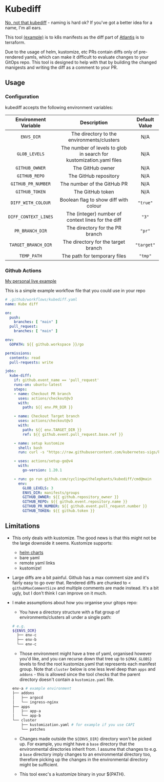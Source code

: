 # Kubediff

[No, not that kubediff](https://github.com/weaveworks/kubediff) - naming is hard ok? 
If you've got a better idea for a name, I'm all ears.

This tool [(example)](https://github.com/cyclingwithelephants/cloudlab/pull/7) is to k8s manifests as the diff part of [Atlantis](https://www.runatlantis.io/) is to terraform.

Due to the usage of helm, kustomize, etc PRs contain diffs only of pre-rendered yamls, which can make it difficult to evaluate changes to your GitOps repo.
This tool is designed to help with that by building the changed manigests and writing the diff as a comment to your PR.

## Usage
### Configuration
kubediff accepts the following environment variables:

| Environment Variable |                             Description                             | Default Value |
|:---:|:-------------------------------------------------------------------:|:---:|
| `ENVS_DIR` |             The directory to the environments/clusters              | N/A |
| `GLOB_LEVELS` | The number of levels to glob in search for kustomization.yaml files | N/A |
| `GITHUB_OWNER` |                          The GitHub owner                           | N/A |
| `GITHUB_REPO` |                        The GitHub repository                        | N/A |
| `GITHUB_PR_NUMBER` |                     The number of the GitHub PR                     | N/A |
| `GITHUB_TOKEN` |                          The GitHub token                           | N/A |
| `DIFF_WITH_COLOUR` |                Boolean flag to show diff with colour                | `"true"` |
| `DIFF_CONTEXT_LINES` |         The (integer) number of context lines for the diff          | `"3"` |
| `PR_BRANCH_DIR` |                   The directory for the PR branch                   | `"pr"` |
| `TARGET_BRANCH_DIR` |                 The directory for the target branch                 | `"target"` |
| `TEMP_PATH` |                    The path for temporary files                     | `"tmp"` |
### Github Actions
[My personal live example](https://github.com/cyclingwithelephants/cloudlab/blob/main/.github/workflows/kubediff.yml)

This is a simple example workflow file that you could use in your repo
```yaml
# .github/workflows/kubediff.yaml
name: Kube diff

on:
  push:
    branches: [ "main" ]
  pull_request:
    branches: [ "main" ]

env:
  GOPATH: ${{ github.workspace }}/go

permissions:
  contents: read
  pull-requests: write

jobs:
  kube-diff:
    if: github.event_name == 'pull_request'
    runs-on: ubuntu-latest
    steps:
    - name: Checkout PR branch
      uses: actions/checkout@v3
      with:
        path: ${{ env.PR_DIR }}

    - name: Checkout Target branch
      uses: actions/checkout@v3
      with:
        path: ${{ env.TARGET_DIR }}
        ref: ${{ github.event.pull_request.base.ref }}

    - name: setup kustomize
      shell: bash
      run: curl -s "https://raw.githubusercontent.com/kubernetes-sigs/kustomize/master/hack/install_kustomize.sh"  | bash

    - uses: actions/setup-go@v4
      with:
        go-version: 1.20.1

    - run: go run github.com/cyclingwithelephants/kubediff/cmd@main
      env:
        GLOB_LEVELS: 3
        ENVS_DIR: manifests/groups
        GITHUB_OWNER: ${{ github.repository_owner }}
        GITHUB_REPO: ${{ github.event.repository.name }}
        GITHUB_PR_NUMBER: ${{ github.event.pull_request.number }}
        GITHUB_TOKEN: ${{ github.token }}
```

## Limitations
- This only deals with kustomize. 
  The good news is that this might not be the large downside it seems.
  Kustomize supports: 
  - [helm charts](https://github.com/kubernetes-sigs/kustomize/blob/master/examples/chart.md)
  - bare yaml
  - remote yaml links
  - kustomize!

- Large diffs are a bit painful.
  Github has a max comment size and it's fairly easy to go over that. 
  Rendered diffs are chunked to < `githubMaxCommentSize` and multiple comments are made instead.
  It's a bit ugly, but I don't think I can improve on it much.

- I make assumptions about how you organise your gitops repo: 
  - You have a directory structure with a flat group of environments/clusters all under a single path:
  ```bash
  # e.g.
  ${ENVS_DIR}
    ├── env-c
    ├── env-b
    └── env-c
  ```
  - Those environment might have a tree of yaml, organised however you'd like, and you can recurse down that tree up to `${MAX_GLOBS}` levels to find the root kustomize.yaml that represents each manifest group.
    Note that `cluster` below is one less level deep than `apps` and `addons` - this is allowed since the tool checks that the parent directory doesn't contain a `kustomize.yaml` file.
  ```bash
  env-a # example environment
  ├── addons
  │   ├── argocd
  │   └── ingress-nginx
  ├── apps
  │   ├── app-a
  │   └── app-b
  └── cluster
      ├── kustomization.yaml # for example if you use CAPI
      └── patches
  ```
  - Changes made outside the `${ENVS_DIR}` directory won't be picked up. For example, you might have a `base` directory that the environmental directories inherit from.
    I assume that changes to e.g. a `base` directory imply changes to an environmental directory too, therefore picking up the changes in the environmental directory might be sufficient.
  
  - This tool exec's a kustomize binary in your ${PATH}.
